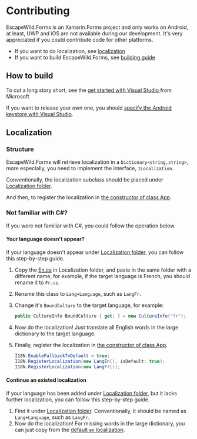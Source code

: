 ﻿# Contributing

EscapeWild.Forms is an Xamarin.Forms project and only works on Android,
at least, UWP and iOS are not available during our development.
It's very appreciated if you could contribute code for other platforms.

- If you want to do localization, see [localization](#Localization)
- If you want to build EscapeWild.Forms, see [building guide](#how-to-build)

## How to build

To cut a long story short, see the [get started with Visual Studio ](https://learn.microsoft.com/en-us/xamarin/get-started/first-app/?pivots=windows-vs2022) from Microsoft

If you want to release your own one, you should [specify the Android keystore with Visual Studio](https://learn.microsoft.com/en-us/xamarin/android/deploy-test/signing/?tabs=windows).

## Localization

### Structure

EscapeWild.Forms will retrieve localization in a `Dictionary<string,string>`,
more especially, you need to implement the interface, `ILocalization`.

Conventionally, the localization subclass should be placed
under [Localization folder](WildernessSurvival/WildernessSurvival/Localization).

And then, to register the localization
in [the constructor of class App](WildernessSurvival/WildernessSurvival/App.xaml.cs).

### Not familiar with C#?

If you were not familiar with C#, you could follow the operation below.

#### Your language doesn't appear?

If your language doesn't appear under [Localization folder](WildernessSurvival/WildernessSurvival/Localization),
you can follow this step-by-step guide.

1. Copy the [En.cs](WildernessSurvival/WildernessSurvival/Localization/En.cs) in Localization folder,
   and paste in the same folder with a different name, for example,
   if the target language is French, you should rename it to `Fr.cs`.

2. Rename this class to `Lang+Language`, such as `LangFr`.

3. Change it's `BoundCulture` to the target language, for example:

   ```csharp
   public CultureInfo BoundCulture { get; } = new CultureInfo("fr");
   ```

4. Now do the localization! Just translate all English words in the large dictionary to the target language.
5. Finally, register the localization
   in [the constructor of class App](WildernessSurvival/WildernessSurvival/App.xaml.cs).
   ```csharp
   I18N.EnableFallbackToDefault = true;
   I18N.RegisterLocalization(new LangEn(), isDefault: true);
   I18N.RegisterLocalization(new LangFr());
   ``` 

#### Continue an existed localization

If your language has been added under [Localization folder](WildernessSurvival/WildernessSurvival/Localization),
but it lacks further localization, you can follow this step-by-step guide.

1. Find it under [Localization folder](WildernessSurvival/WildernessSurvival/Localization).
   Conventionally, it should be named as `Lang+Language`, such as `LangFr`.
2. Now do the localization! For missing words in the large dictionary, you can just copy from
   the [default `en` localization](WildernessSurvival/WildernessSurvival/Localization/En.cs).